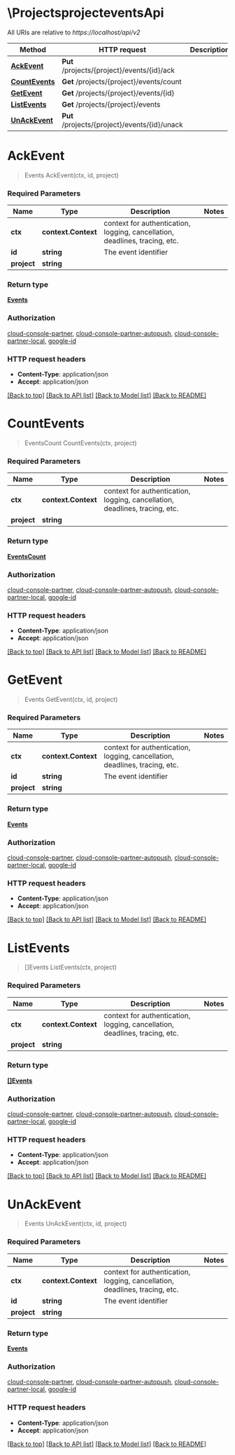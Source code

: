 # \ProjectsprojecteventsApi

All URIs are relative to *https://localhost/api/v2*

Method | HTTP request | Description
------------- | ------------- | -------------
[**AckEvent**](ProjectsprojecteventsApi.md#AckEvent) | **Put** /projects/{project}/events/{id}/ack | 
[**CountEvents**](ProjectsprojecteventsApi.md#CountEvents) | **Get** /projects/{project}/events/count | 
[**GetEvent**](ProjectsprojecteventsApi.md#GetEvent) | **Get** /projects/{project}/events/{id} | 
[**ListEvents**](ProjectsprojecteventsApi.md#ListEvents) | **Get** /projects/{project}/events | 
[**UnAckEvent**](ProjectsprojecteventsApi.md#UnAckEvent) | **Put** /projects/{project}/events/{id}/unack | 


# **AckEvent**
> Events AckEvent(ctx, id, project)


### Required Parameters

Name | Type | Description  | Notes
------------- | ------------- | ------------- | -------------
 **ctx** | **context.Context** | context for authentication, logging, cancellation, deadlines, tracing, etc.
  **id** | **string**| The event identifier | 
  **project** | **string**|  | 

### Return type

[**Events**](Events.md)

### Authorization

[cloud-console-partner](../README.md#cloud-console-partner), [cloud-console-partner-autopush](../README.md#cloud-console-partner-autopush), [cloud-console-partner-local](../README.md#cloud-console-partner-local), [google-id](../README.md#google-id)

### HTTP request headers

 - **Content-Type**: application/json
 - **Accept**: application/json

[[Back to top]](#) [[Back to API list]](../README.md#documentation-for-api-endpoints) [[Back to Model list]](../README.md#documentation-for-models) [[Back to README]](../README.md)

# **CountEvents**
> EventsCount CountEvents(ctx, project)


### Required Parameters

Name | Type | Description  | Notes
------------- | ------------- | ------------- | -------------
 **ctx** | **context.Context** | context for authentication, logging, cancellation, deadlines, tracing, etc.
  **project** | **string**|  | 

### Return type

[**EventsCount**](EventsCount.md)

### Authorization

[cloud-console-partner](../README.md#cloud-console-partner), [cloud-console-partner-autopush](../README.md#cloud-console-partner-autopush), [cloud-console-partner-local](../README.md#cloud-console-partner-local), [google-id](../README.md#google-id)

### HTTP request headers

 - **Content-Type**: application/json
 - **Accept**: application/json

[[Back to top]](#) [[Back to API list]](../README.md#documentation-for-api-endpoints) [[Back to Model list]](../README.md#documentation-for-models) [[Back to README]](../README.md)

# **GetEvent**
> Events GetEvent(ctx, id, project)


### Required Parameters

Name | Type | Description  | Notes
------------- | ------------- | ------------- | -------------
 **ctx** | **context.Context** | context for authentication, logging, cancellation, deadlines, tracing, etc.
  **id** | **string**| The event identifier | 
  **project** | **string**|  | 

### Return type

[**Events**](Events.md)

### Authorization

[cloud-console-partner](../README.md#cloud-console-partner), [cloud-console-partner-autopush](../README.md#cloud-console-partner-autopush), [cloud-console-partner-local](../README.md#cloud-console-partner-local), [google-id](../README.md#google-id)

### HTTP request headers

 - **Content-Type**: application/json
 - **Accept**: application/json

[[Back to top]](#) [[Back to API list]](../README.md#documentation-for-api-endpoints) [[Back to Model list]](../README.md#documentation-for-models) [[Back to README]](../README.md)

# **ListEvents**
> []Events ListEvents(ctx, project)


### Required Parameters

Name | Type | Description  | Notes
------------- | ------------- | ------------- | -------------
 **ctx** | **context.Context** | context for authentication, logging, cancellation, deadlines, tracing, etc.
  **project** | **string**|  | 

### Return type

[**[]Events**](Events.md)

### Authorization

[cloud-console-partner](../README.md#cloud-console-partner), [cloud-console-partner-autopush](../README.md#cloud-console-partner-autopush), [cloud-console-partner-local](../README.md#cloud-console-partner-local), [google-id](../README.md#google-id)

### HTTP request headers

 - **Content-Type**: application/json
 - **Accept**: application/json

[[Back to top]](#) [[Back to API list]](../README.md#documentation-for-api-endpoints) [[Back to Model list]](../README.md#documentation-for-models) [[Back to README]](../README.md)

# **UnAckEvent**
> Events UnAckEvent(ctx, id, project)


### Required Parameters

Name | Type | Description  | Notes
------------- | ------------- | ------------- | -------------
 **ctx** | **context.Context** | context for authentication, logging, cancellation, deadlines, tracing, etc.
  **id** | **string**| The event identifier | 
  **project** | **string**|  | 

### Return type

[**Events**](Events.md)

### Authorization

[cloud-console-partner](../README.md#cloud-console-partner), [cloud-console-partner-autopush](../README.md#cloud-console-partner-autopush), [cloud-console-partner-local](../README.md#cloud-console-partner-local), [google-id](../README.md#google-id)

### HTTP request headers

 - **Content-Type**: application/json
 - **Accept**: application/json

[[Back to top]](#) [[Back to API list]](../README.md#documentation-for-api-endpoints) [[Back to Model list]](../README.md#documentation-for-models) [[Back to README]](../README.md)


